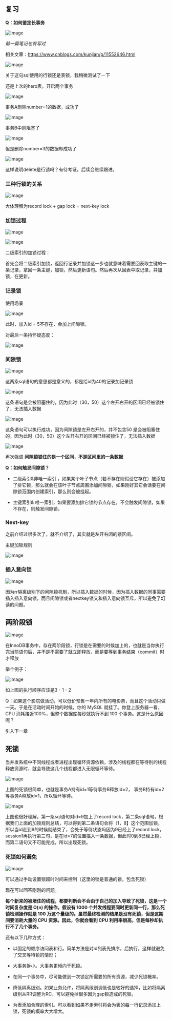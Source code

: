 ## 复习

**Q：如何鉴定长事务**

![image](https://github.com/whw19970927/Mysql-learning/blob/master/Image/image-20200721141540617.png)

*前一篇笔记也有写过*

相关文章：https://www.cnblogs.com/kunjian/p/11552646.html



![image](https://github.com/whw19970927/Mysql-learning/blob/master/Image/image-20200721154152861.png)

关于这句sql使用的行锁还是表锁，我稍微测试了一下

还是上次的hero表，开启两个事务

![image](https://github.com/whw19970927/Mysql-learning/blob/master/Image/image-20200721154355650.png)

事务A删除number=1的数据，成功了

![image](https://github.com/whw19970927/Mysql-learning/blob/master/Image/image-20200721154247667.png)

事务B中则阻塞了

![image](https://github.com/whw19970927/Mysql-learning/blob/master/Image/image-20200721154326158.png)


但是删除number=3的数据却成功了

![image](https://github.com/whw19970927/Mysql-learning/blob/master/Image/image-20200721154409189.png)

这样说明delete是行锁吗？有待考证，后续会继续跟进。



### 三种行锁的关系

![image](https://github.com/whw19970927/Mysql-learning/blob/master/Image/image-20200721154602884.png)



大体理解为record lock + gap lock = next-key lock



### 加锁过程

![image](https://github.com/whw19970927/Mysql-learning/blob/master/Image/image-20200721155114289.png)

![image](https://github.com/whw19970927/Mysql-learning/blob/master/Image/image-20200721155139443.png)

二级索引的加锁过程：

首先会将二级索引加锁，返回行记录并加锁这一步也就意味着需要回表取主键的一条记录，拿回一条主键，加锁，然后更新语句。然后再次从回表中取记录，并加锁，在更新。



### 记录锁

使用场景

![image](https://github.com/whw19970927/Mysql-learning/blob/master/Image/image-20200721155853548.png)

此时，加入id = 5不存在，会加上间隙锁。

对最后一条持怀疑态度：

![image](https://github.com/whw19970927/Mysql-learning/blob/master/Image/image-20200721160200163.png)

### 间隙锁

![image](https://github.com/whw19970927/Mysql-learning/blob/master/Image/image-20200721161542214.png)

这两条sql语句的意思都是意义的，都是给id为40的记录加记录锁

![image](https://github.com/whw19970927/Mysql-learning/blob/master/Image/image-20200721161559241.png)

这条语句是会被阻塞住的，因为此时（30，50）这个左开右开的区间已经被锁住了，无法插入数据

![image](https://github.com/whw19970927/Mysql-learning/blob/master/Image/image-20200721161639507.png)

这条语句可以执行成功，因为间隙锁是左开右开的，并不包含50
是会被阻塞住的，因为此时（30，50）这个左开右开的区间已经被锁住了，无法插入数据

![image](https://github.com/whw19970927/Mysql-learning/blob/master/Image/image-20200721161802137.png)

再次强调 **间隙锁锁住的是一个区间，不是区间里的一条数据**



**Q：如何触发间隙锁？**

* 二级索引&非唯一索引 ，如果某个叶子节点（若不存在则假设它存在）被添加了排它锁，那么就会在该叶子节点周围添加间隙锁，如果刚好其它会话要在间隙锁范围内创建索引，那么则会被挂起。



* 主键索引& 唯一索引，如果要添加排它锁的节点存在，不会触发间隙锁，如果不存在，则触发间隙锁。



### Next-key

之前介绍过很多次了，就不介绍了，其实就是左开右闭的锁区间。

主键加锁规则

![image](https://github.com/whw19970927/Mysql-learning/blob/master/Image/image-20200721170255327.png)

### 插入意向锁

![image](https://github.com/whw19970927/Mysql-learning/blob/master/Image/image-20200721170951168.png)

因为rr隔离级别下的间隙锁机制，所以插入数据的时候，因为插入数据的同事需要插入插入意向锁，而且间隙锁或者nextkey锁又和插入意向锁互斥，所以避免了幻读的问题。



## 两阶段锁

![image](https://github.com/whw19970927/Mysql-learning/blob/master/Image/image-20200721170951168.png)

在InnoDB事务中，存在两阶段锁，行锁是在需要的时候加上的，也就是当你执行完当前语句后，并不是不需要了就立即释放，而是要等到事务结束（commit）时才释放

 

举个例子：

![image](https://github.com/whw19970927/Mysql-learning/blob/master/Image/image-20200721173843185.png)

如上图的执行顺序应该是3 - 1 - 2

Q：如果这个影院做活动，可以低价预售一年内所有的电影票，而且这个活动只做一天。于是在活动时间开始的时候，你的 MySQL 就挂了。你登上服务器一看，CPU 消耗接近100%，但整个数据库每秒就执行不到 100 个事务。这是什么原因呢？

引入下一章



## 死锁

当并发系统中不同线程或者进程出现循环资源依赖，涉及的线程都在等待别的线程释放资源时，就会导致这几个线程都进入无限循环等待。

![image](https://github.com/whw19970927/Mysql-learning/blob/master/Image/image-20200721175030788.png)

上图的死锁很简单，也就是事务A持有id=1等待事务B释放id=2， 事务B持有id=2等事务A释放id=1，所以循环等待。

![image](https://github.com/whw19970927/Mysql-learning/blob/master/Image/image-20200721175143959.png)

上图也很好理解，第一条sql语句对id=9加上了record lock，第二条sql语句，根据我们上面的加锁规则总结，可以得到第二条语句会将（1，8】这个范围加锁，所以当id走到9的时候就结束了，会处于等待状态吗因为9已经上了record lock，session1再执行第三句，是在id=7的位置插入一条数据，但此时0到8已经上锁，而第二语句又不可能完成，所以出现死锁。



### 死锁如何避免

![image](https://github.com/whw19970927/Mysql-learning/blob/master/Image/image-20200721180414760.png)

可以通过手动设置锁超时时间来控制（这里的锁是普通的锁，包含死锁）

现在可以回答刚刚的问题。

**每个新来的被堵住的线程，都要判断会不会由于自己的加入导致了死锁，这是一个时间复杂度是 O(n) 的操作。假设有 1000 个并发线程要同时更新同一行，那么死锁检测操作就是 100 万这个量级的。虽然最终检测的结果是没有死锁，但是这期间要消耗大量的 CPU 资源。因此，你就会看到 CPU 利用率很高，但是每秒却执行不了几个事务。**



还有以下几种方式：



* 以固定的顺序访问表和行。简单方法是对id列表先排序，后执行，这样就避免了交叉等待锁的情形；



* 大事务拆小。大事务更倾向于死锁。



* 在同一个事务中，尽可能做到一次锁定所需要的所有资源，减少死锁概率。



* 降低隔离级别。如果业务允许，将隔离级别调低也是较好的选择，比如将隔离级别从RR调整为RC，可以避免掉很多因为gap锁造成的死锁。



* 为表添加合理的索引。可以看到如果不走索引将会为表的每一行记录添加上锁，死锁的概率大大增大。
